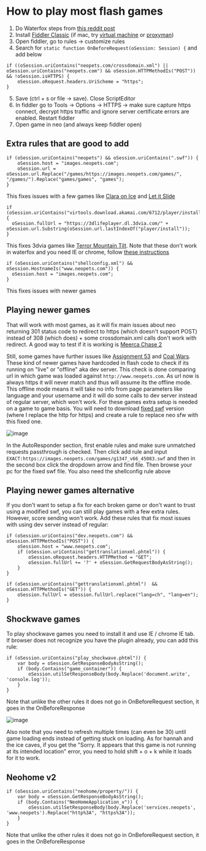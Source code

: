 # How to play most flash games

1. Do Waterfox steps from [this reddit post](https://www.reddit.com/r/neopets/comments/s7jzyt/how_to_enable_flash_post_endoflife/)
2. Install [Fiddler Classic](https://www.telerik.com/download/fiddler) (if mac, try [virtual machine](https://docs.telerik.com/fiddler/configure-fiddler/tasks/configureformac) or [proxyman](proxyman))
3. Open fiddler, go to rules -> customize rules
4. Search for `static function OnBeforeRequest(oSession: Session) {` and add below 

```
if ((oSession.uriContains("neopets.com/crossdomain.xml") || oSession.uriContains("neopets.com") && oSession.HTTPMethodIs("POST")) && !oSession.isHTTPS) {
    oSession.oRequest.headers.UriScheme = "https";
}
```
5. Save (ctrl + s or file -> save). Close ScriptEditor
6. In fiddler go to Tools -> Options -> HTTPS -> make sure capture https connect, decrypt https traffic and ignore server certificate errors are enabled. Restart fiddler
7. Open game in neo (and always keep fiddler open) 

## Extra rules that are good to add
```
if (oSession.uriContains("neopets") && oSession.uriContains(".swf")) {
    oSession.host = "images.neopets.com";
    oSession.url = oSession.url.Replace("/games/https://images.neopets.com/games/", "/games/").Replace("games/games", "games"); 
}
```

This fixes issues with a few games like [Clara on Ice](https://www.neopets.com/games/game.phtml?game_id=1172&size=regular&quality=high&play=true) and [Let it Slide](https://www.neopets.com/games/game.phtml?game_id=970&size=regular&quality=high&play=true)

```
if (oSession.uriContains("virtools.download.akamai.com/6712/player/install/")) {
  oSession.fullUrl = "https://3dlifeplayer.dl.3dvia.com/" + oSession.url.Substring(oSession.url.lastIndexOf("player/install"));		
}
```

This fixes 3dvia games like [Terror Mountain Tilt](https://www.neopets.com/games/game.phtml?game_id=925&size=regular&quality=high&play=true). Note that these don't work in waterfox and you need IE or chrome, follow [these instructions](https://www.youtube.com/watch?v=NH8WfY7MvU4)

```
if (oSession.uriContains("shellconfig.xml") && oSession.HostnameIs("www.neopets.com")) {
  oSession.host = "images.neopets.com";
}
```

This fixes issues with newer games

## Playing newer games

That will work with most games, as it will fix main issues about neo returning 301 status code to redirect to https (which doesn't support POST) instead of 308 (which does) + some crossdomain.xml calls don't work with redirect.
A good way to test if it is working is [Meerca Chase 2](https://www.neopets.com/games/game.phtml?game_id=500&size=regular&quality=high&play=true)

Still, some games have further issues like [Assignment 53](https://www.neopets.com/games/game.phtml/?game_id=1347&size=regular&quality=high&play=true) and [Coal Wars](https://www.neopets.com/games/game.phtml?game_id=1370&size=regular&quality=high&play=true). These kind of newer games have hardcoded in flash code to check if its running on "live" or "offline" aka dev server. This check is done comparing url in which game was loaded against `http://www.neopets.com`. As url now is always https it will never match and thus will assume its the offline mode. This offline mode means it will take no info from page parameters like language and your username and it will do some calls to dev server instead of regular server, which won't work. For these games extra setup is needed on a game to game basis. You will need to download [fixed swf](/fixed-swf) version (where I replace the http for https) and create a rule to replace neo sfw with this fixed one.

![image](https://user-images.githubusercontent.com/5660396/184058059-5d0b1601-ecdb-44af-a0d8-de48a0b5f3b9.png)

In the AutoResponder section, first enable rules and make sure unmatched requests passthrough is checked. Then click add rule and input `EXACT:https://images.neopets.com/games/g1347_v66_45083.swf` and then in the second box click the dropdown arrow and find file. Then browse your pc for the fixed swf file. You also need the shellconfig rule above

## Playing newer games alternative

If you don't want to setup a fix for each broken game or don't want to trust using a modified swf, you can still play games with a few extra rules. However, score sending won't work. Add these rules that fix most issues with using dev server instead of regular:

```
if (oSession.uriContains("dev.neopets.com") && oSession.HTTPMethodIs("POST")) {
    oSession.host = "www.neopets.com";
    if (oSession.uriContains("gettranslationxml.phtml")) {
        oSession.oRequest.headers.HTTPMethod = "GET";
        oSession.fullUrl += '?' + oSession.GetRequestBodyAsString();
    }
}

if (oSession.uriContains("gettranslationxml.phtml")  && oSession.HTTPMethodIs("GET")) {
    oSession.fullUrl = oSession.fullUrl.replace("lang=ch", "lang=en");
}
```

## Shockwave games

To play shockwave games you need to install it and use IE / chrome IE tab. If browser does not recognize you have the plugin already, you can add this rule:

```
if (oSession.uriContains("play_shockwave.phtml")) {
    var body = oSession.GetResponseBodyAsString();
    if (body.Contains("game_container")) {
        oSession.utilSetResponseBody(body.Replace('document.write', 'console.log'));
    }
}
```

Note that unlike the other rules it does not go in OnBeforeRequest section, it goes in the OnBeforeResponse

![image](https://user-images.githubusercontent.com/5660396/184269837-e09895e8-da86-4df7-99a6-ac6dd04b7446.png)

Also note that you need to refresh multiple times (can even be 30) until game loading ends instead of getting stuck on loading. As for hannah and the ice caves, if you get the "Sorry. It appears that this game is not running at its intended location" error, you need to hold shift + o + k while it loads for it to work. 

## Neohome v2

```
if (oSession.uriContains("neohome/property/")) {
    var body = oSession.GetResponseBodyAsString();
    if (body.Contains("NeoHomeApplication_v")) {
        oSession.utilSetResponseBody(body.Replace('services.neopets', 'www.neopets').Replace("http%3A", "https%3A"));
    }
}
```

Note that unlike the other rules it does not go in OnBeforeRequest section, it goes in the OnBeforeResponse


